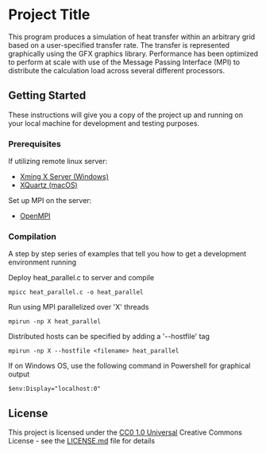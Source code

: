 # Project Title

This program produces a simulation of heat transfer within an arbitrary grid based on a user-specified transfer rate. The transfer is represented graphically using the GFX graphics library. Performance has been optimized to perform at scale with use of the Message Passing Interface (MPI) to distribute the calculation load across several different processors.

## Getting Started

These instructions will give you a copy of the project up and running on
your local machine for development and testing purposes.

### Prerequisites

If utilizing remote linux server: 
- [Xming X Server (Windows)](https://sourceforge.net/projects/xming/)
- [XQuartz (macOS)](https://www.xquartz.org)

Set up MPI on the server: 
- [OpenMPI](https://rantahar.github.io/introduction-to-mpi/setup.html)

### Compilation

A step by step series of examples that tell you how to get a development
environment running

Deploy heat_parallel.c to server and compile

    mpicc heat_parallel.c -o heat_parallel

Run using MPI parallelized over 'X' threads

    mpirun -np X heat_parallel
    
Distributed hosts can be specified by adding a '--hostfile' tag

    mpirun -np X --hostfile <filename> heat_parallel

If on Windows OS, use the following command in Powershell for graphical output

    $env:Display="localhost:0"

## License

This project is licensed under the [CC0 1.0 Universal](LICENSE.md)
Creative Commons License - see the [LICENSE.md](LICENSE.md) file for
details
